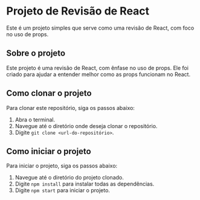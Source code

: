 # Projeto de Revisão de React

Este é um projeto simples que serve como uma revisão de React, com foco no uso de props.

## Sobre o projeto

Este projeto é uma revisão de React, com ênfase no uso de props. Ele foi criado para ajudar a entender melhor como as props funcionam no React.

## Como clonar o projeto

Para clonar este repositório, siga os passos abaixo:

1. Abra o terminal.
2. Navegue até o diretório onde deseja clonar o repositório.
3. Digite `git clone <url-do-repositório>`.

## Como iniciar o projeto

Para iniciar o projeto, siga os passos abaixo:

1. Navegue até o diretório do projeto clonado.
2. Digite `npm install` para instalar todas as dependências.
3. Digite `npm start` para iniciar o projeto.
